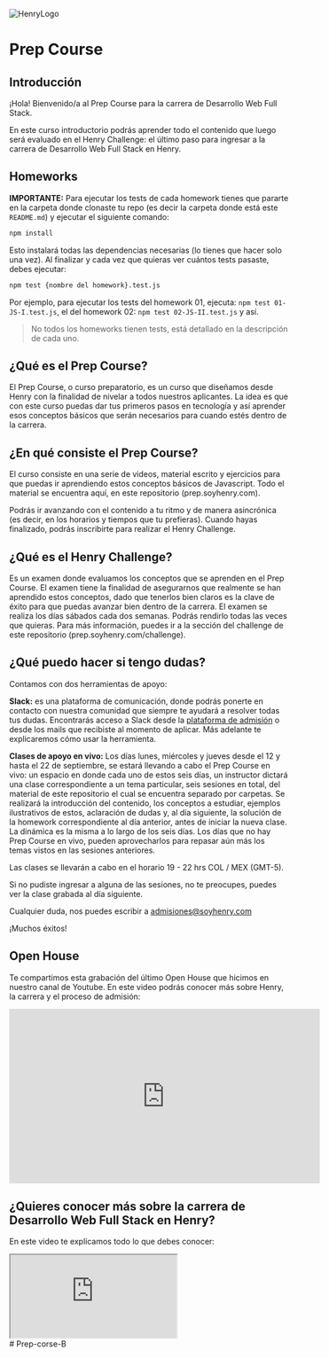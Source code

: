 ![HenryLogo](https://d31uz8lwfmyn8g.cloudfront.net/Assets/logo-henry-white-lg.png)

# Prep Course

## Introducción

¡Hola! Bienvenido/a al Prep Course para la carrera de Desarrollo Web Full Stack.

En este curso introductorio podrás aprender todo el contenido que luego será evaluado en el Henry Challenge: el último paso para ingresar a la carrera de Desarrollo Web Full Stack en Henry.

## Homeworks

**IMPORTANTE:** Para ejecutar los tests de cada homework tienes que pararte en la carpeta donde clonaste tu repo (es decir la carpeta donde está este `README.md`) y ejecutar el siguiente comando:

```bash
npm install
```

Esto instalará todas las dependencias necesarias (lo tienes que hacer solo una vez). Al finalizar y cada vez que quieras ver cuántos tests pasaste, debes ejecutar:

```bash
npm test {nombre del homework}.test.js
```

Por ejemplo, para ejecutar los tests del homework 01, ejecuta: `npm test 01-JS-I.test.js`, el del homework 02: `npm test 02-JS-II.test.js`
y así.

> No todos los homeworks tienen tests, está detallado en la descripción de cada uno.

## ¿Qué es el Prep Course?

El Prep Course, o curso preparatorio, es un curso que diseñamos desde Henry con la finalidad de nivelar a todos nuestros aplicantes. La idea es que con este curso puedas dar tus primeros pasos en tecnología y así aprender esos conceptos básicos que serán necesarios para cuando estés dentro de la carrera.

## ¿En qué consiste el Prep Course?

El curso consiste en una serie de videos, material escrito y ejercicios para que puedas ir aprendiendo estos conceptos básicos de Javascript. Todo el material se encuentra aquí, en este repositorio (prep.soyhenry.com).

Podrás ir avanzando con el contenido a tu ritmo y de manera asincrónica (es decir, en los horarios y tiempos que tu prefieras). Cuando hayas finalizado, podrás inscribirte para realizar el Henry Challenge.

## ¿Qué es el Henry Challenge?

Es un examen donde evaluamos los conceptos que se aprenden en el Prep Course. El examen tiene la finalidad de asegurarnos que realmente se han aprendido estos conceptos, dado que tenerlos bien claros es la clave de éxito para que puedas avanzar bien dentro de la carrera.
El examen se realiza los días sábados cada dos semanas. Podrás rendirlo todas las veces que quieras. Para más información, puedes ir a la sección del challenge de este repositorio (prep.soyhenry.com/challenge).

## ¿Qué puedo hacer si tengo dudas?

Contamos con dos herramientas de apoyo:

**Slack:** es una plataforma de comunicación, donde podrás ponerte en contacto con nuestra comunidad que siempre te ayudará a resolver todas tus dudas. Encontrarás acceso a Slack desde la [plataforma de admisión](https://www.admissions.soyhenry.com/)  o desde los mails que recibiste al momento de aplicar.
Más adelante te explicaremos cómo usar la herramienta.

**Clases de apoyo en vivo:** Los días lunes, miércoles y jueves desde el 12 y hasta el 22 de septiembre, se estará llevando a cabo el Prep Course en vivo: un espacio en donde cada uno de estos seis días, un instructor dictará una clase correspondiente a un tema particular, seis sesiones en total, del material de este repositorio el cual se encuentra separado por carpetas. Se realizará la introducción del contenido, los conceptos a estudiar, ejemplos ilustrativos de estos, aclaración de dudas y, al día siguiente, la solución de la homework correspondiente al día anterior, antes de iniciar la nueva clase. La dinámica es la misma a lo largo de los seis días. Los días que no hay Prep Course en vivo, pueden aprovecharlos para repasar aún más los temas vistos en las sesiones anteriores.

Las clases se llevarán a cabo en el horario 19 - 22 hrs COL / MEX (GMT-5). 

Si no pudiste ingresar a alguna de las sesiones, no te preocupes, puedes ver la clase grabada al día siguiente. 

Cualquier duda, nos puedes escribir a admisiones@soyhenry.com

¡Muchos éxitos!

## Open House

Te compartimos esta grabación del último Open House que hicimos en nuestro canal de Youtube. En este video podrás conocer más sobre Henry, la carrera y el proceso de admisión:

<div class="iframeContainer">
<iframe width="560" height="315" src="https://www.youtube.com/embed/p_Hb0_v8SAc" title="YouTube video player" frameborder="0" allow="accelerometer; autoplay; clipboard-write; encrypted-media; gyroscope; picture-in-picture" allowfullscreen></iframe>
</div>

## ¿Quieres conocer más sobre la carrera de Desarrollo Web Full Stack en Henry?

En este video te explicamos todo lo que debes conocer:

<div class="iframeContainer">
<iframe src="https://player.vimeo.com/video/426051769" allow="autoplay; fullscreen"></iframe>
</div>#   P r e p - c o r s e - B  
 